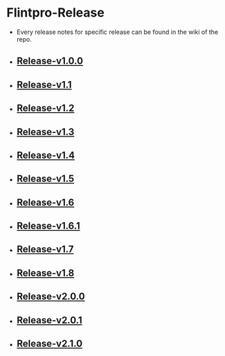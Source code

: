 # Flintpro-Release
* Every release notes for specific release can be found in the wiki of the repo.
* ## [Release-v1.0.0](https://github.com/MullionGroup/Releasenotes/wiki/Release-v1.0.0)
* ## [Release-v1.1](https://github.com/MullionGroup/Releasenotes/wiki/Release-v1.1)
* ## [Release-v1.2](https://github.com/MullionGroup/Releasenotes/wiki/Release-v1.2)
* ## [Release-v1.3](https://github.com/MullionGroup/Releasenotes/wiki/Release-v1.3)
* ## [Release-v1.4](https://github.com/MullionGroup/Releasenotes/wiki/Release-v1.4)
* ## [Release-v1.5](https://github.com/MullionGroup/Releasenotes/wiki/Release-v1.5)
* ## [Release-v1.6](https://github.com/MullionGroup/Releasenotes/wiki/Release-v1.6)
* ## [Release-v1.6.1](https://github.com/MullionGroup/Releasenotes/wiki/Release-v1.6.1)
* ## [Release-v1.7](https://github.com/MullionGroup/Releasenotes/wiki/Release-v1.7)
* ## [Release-v1.8](https://github.com/MullionGroup/Releasenotes/wiki/Release-v1.8)
* ## [Release-v2.0.0](https://github.com/MullionGroup/Releasenotes/wiki/Release-v2.0.0)
* ## [Release-v2.0.1](https://github.com/MullionGroup/Releasenotes/wiki/Release-v2.0.1)
* ## [Release-v2.1.0](https://github.com/MullionGroup/Releasenotes/wiki/Release-v2.1.0)